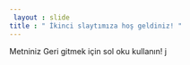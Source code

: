 ```yaml
---
 layout : slide 
title : " İkinci slaytımıza hoş geldiniz! "
---
```

Metniniz 
Geri gitmek için sol oku kullanın!
j
